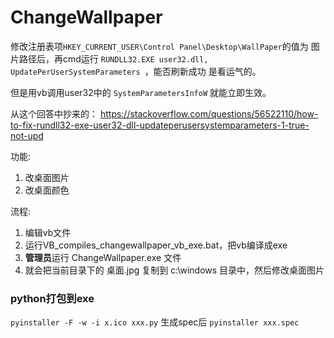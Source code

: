 # ChangeWallpaper

修改注册表项`HKEY_CURRENT_USER\Control Panel\Desktop\WallPaper`的值为 图片路径后，再cmd运行 `RUNDLL32.EXE user32.dll, UpdatePerUserSystemParameters `，能否刷新成功 是看运气的。

但是用vb调用user32中的 `SystemParametersInfoW` 就能立即生效。 


从这个回答中抄来的：
https://stackoverflow.com/questions/56522110/how-to-fix-rundll32-exe-user32-dll-updateperusersystemparameters-1-true-not-upd

功能:
1. 改桌面图片
2. 改桌面颜色


流程:
1. 编辑vb文件
2. 运行VB_compiles_changewallpaper_vb_exe.bat，把vb编译成exe
3. **管理员**运行 ChangeWallpaper.exe 文件
4. 就会把当前目录下的 桌面.jpg 复制到 c:\windows 目录中，然后修改桌面图片

### python打包到exe
`pyinstaller -F -w -i x.ico xxx.py`
生成spec后
`pyinstaller xxx.spec`